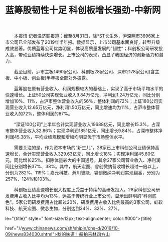 # 蓝筹股韧性十足 科创板增长强劲-中新网

　　

　　本报讯 记者温济聪报道：截至8月31日，除*ST长生外，沪深两市3696家上市公司已全部发布了2019年半年报。数据显示，上市公司基本面良好，转型升级成效显著。优质蓝筹公司优势明显，体现高质量发展的“韧性”；科创板公司研发投入高，带动业绩持续快速增长。上市公司的表现，凸显了我国经济的创新活力和潜力。

　　截至目前，沪市主板1490家公司、科创板28家公司、深市2178家公司(含主板、中小板、创业板)半年报全部对外披露。

　　蓝筹股在原有营业收入、利润规模较大的基础上，实现了高于市场平均水平的快速增长。上证50公司实现营业收入9.84万亿元，净利润1.24万亿元，同比分别增加10%、11%，占沪市整体营业收入的56%，整体利润的72%；上证180公司实现营业收入12.65万亿元，净利润1.50万亿元，同比增速均为11%，占沪市整体营业收入的72%，整体利润的87%。

　　“深证100公司”上半年合计实现营业收入19688亿元，同比增长15.3%，占深市整体营业收入32.86%；实现净利润1851亿元，同比增长9.84%，占深市整体净利润45.38%，平均业绩规模和增幅均明显优于市场整体水平。

　　需要关注的是，作为资本市场的“新生儿”，28家已上市科创公司业绩保持高速增长，合计实现营业收入329.63亿元，同比增长18%；实现净利润45.60亿元，同比增长25%。扣除体量较大的中国通号，其余27家公司营业收入、净利润同比分别增长37%、38%。其中，航天宏图、睿创微纳营收增长超过一倍以上，分别为282%、119%；嘉元科技、瀚川智能、睿创微纳净利润实现翻番，分别为257%、124%和103%。

　　科创板业绩高速增长很大程度上受益于持续的高研发投入。28家科创公司研发费用占收入比平均为13%，远高于传统行业上市公司，显示出鲜明的“科创底色”。5家公司研发费用占比超过20%，研发费用占收入比例最高的3家公司，虹软科技、航天宏图、微芯生物，分别达到34%、32%、27%。

le="{title}" style=" font-size:12px; text-align:center; color:#000">{title}

href="//www.chinanews.com/sh/shipin/cns-d/2019/10-09/news834030.shtml">秋的味道！航拍吉林四方山

